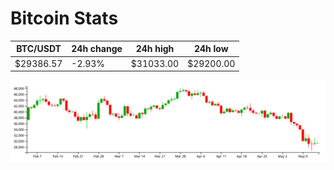 # Bitcoin Stats

BTC/USDT|24h change|24h high|24h low|
|---|---|---|---|
|$29386.57|-2.93%|$31033.00|$29200.00|

<img src="./chart.svg">
